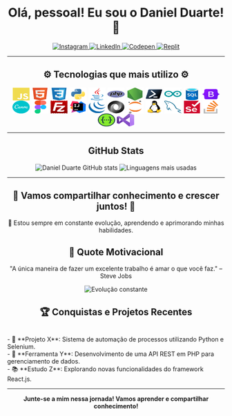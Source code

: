 <h1 align="center">Olá, pessoal! Eu sou o Daniel Duarte! 👋</h1>

<p align="center">
  <a href="https://www.instagram.com/dani__s2__/">
    <img src="https://img.shields.io/badge/Instagram-E4405F?style=for-the-badge&logo=instagram&logoColor=white" alt="Instagram">
  </a>
  <a href="https://www.linkedin.com/in/daniel-duarte-b53806224/">
    <img src="https://img.shields.io/badge/linkedin-836FFF?style=for-the-badge&logo=linkedin&logoColor=white" alt="LinkedIn">
  </a>
  <a href="https://codepen.io/danielduarte3105">
    <img src="https://img.shields.io/badge/codepen-564a5d?style=for-the-badge&logo=codepen&logoColor=white" alt="Codepen">
  </a>
  <a href="https://replit.com/@Daniel31052003">
    <img src="https://img.shields.io/badge/replit-E4405F?style=for-the-badge&logo=replit&logoColor=white" alt="Replit">
  </a>
</p>

---

<h2 align="center">⚙️ Tecnologias que mais utilizo ⚙️</h2>

<div align="center" style="display: inline_block;">
    <img align="center" alt="" height="30" width="40" src="https://raw.githubusercontent.com/devicons/devicon/master/icons/javascript/javascript-plain.svg">
    <img align="center" alt="" height="30" width="40" src="https://raw.githubusercontent.com/devicons/devicon/master/icons/html5/html5-original.svg">
    <img align="center" alt="" height="30" width="40" src="https://raw.githubusercontent.com/devicons/devicon/master/icons/css3/css3-original.svg">
    <img align="center" alt="" height="30" width="40" src="https://raw.githubusercontent.com/devicons/devicon/master/icons/python/python-original.svg">
    <img align="center" alt="" height="30" width="40" src="https://raw.githubusercontent.com/devicons/devicon/master/icons/java/java-original.svg">
    <img align="center" alt="" height="30" width="40" src="https://raw.githubusercontent.com/devicons/devicon/master/icons/php/php-original.svg">
    <img align="center" alt="" height="30" width="40" src="https://raw.githubusercontent.com/devicons/devicon/master/icons/nodejs/nodejs-original.svg">
    <img align="center" alt="" height="30" width="40" src="https://raw.githubusercontent.com/devicons/devicon/master/icons/powershell/powershell-original.svg">
    <img align="center" alt="" height="30" width="40" src="https://raw.githubusercontent.com/devicons/devicon/master/icons/arduino/arduino-original.svg">
    <img align="center" alt="" height="30" width="40" src="https://raw.githubusercontent.com/devicons/devicon/master/icons/azuresqldatabase/azuresqldatabase-original.svg">
    <img align="center" alt="" height="30" width="40" src="https://raw.githubusercontent.com/devicons/devicon/master/icons/bootstrap/bootstrap-original.svg">
    <img align="center" alt="" height="30" width="40" src="https://raw.githubusercontent.com/devicons/devicon/master/icons/canva/canva-original.svg">
    <img align="center" alt="" height="30" width="40" src="https://raw.githubusercontent.com/devicons/devicon/master/icons/figma/figma-original.svg">
    <img align="center" alt="" height="30" width="40" src="https://raw.githubusercontent.com/devicons/devicon/master/icons/filezilla/filezilla-original.svg">
    <img align="center" alt="" height="30" width="40" src="https://raw.githubusercontent.com/devicons/devicon/master/icons/intellij/intellij-original.svg">
    <img align="center" alt="" height="30" width="40" src="https://raw.githubusercontent.com/devicons/devicon/master/icons/jquery/jquery-original.svg">
    <img align="center" alt="" height="30" width="40" src="https://raw.githubusercontent.com/devicons/devicon/master/icons/json/json-original.svg">
    <img align="center" alt="" height="30" width="40" src="https://raw.githubusercontent.com/devicons/devicon/master/icons/jupyter/jupyter-original.svg">
    <img align="center" alt="" height="30" width="40" src="https://raw.githubusercontent.com/devicons/devicon/master/icons/linux/linux-original.svg">
    <img align="center" alt="" height="30" width="40" src="https://raw.githubusercontent.com/devicons/devicon/master/icons/mysql/mysql-original.svg">
    <img align="center" alt="" height="30" width="40" src="https://raw.githubusercontent.com/devicons/devicon/master/icons/selenium/selenium-original.svg">
    <img align="center" alt="" height="30" width="40" src="https://raw.githubusercontent.com/devicons/devicon/master/icons/stackoverflow/stackoverflow-original.svg">
    <img align="center" alt="" height="30" width="40" src="https://raw.githubusercontent.com/devicons/devicon/master/icons/swagger/swagger-original.svg">
    <img align="center" alt="" height="30" width="40" src="https://raw.githubusercontent.com/devicons/devicon/master/icons/visualstudio/visualstudio-original.svg">
</div>

---

<h2 align="center">GitHub Stats</h2>
<p align="center">
  <img src="https://github-readme-stats.vercel.app/api?username=danielduarte3105&show_icons=true&theme=tokyonight" alt="Daniel Duarte GitHub stats" />
  <img src="https://github-readme-stats.vercel.app/api/top-langs/?username=danielduarte3105&layout=compact&theme=tokyonight" alt="Linguagens mais usadas" />
</p>

---

<h2 align="center">🚀 Vamos compartilhar conhecimento e crescer juntos! 🚀</h2>

<p align="center">🔴 Estou sempre em constante evolução, aprendendo e aprimorando minhas habilidades.</p>


<h2 align="center">🌟 Quote Motivacional</h2>

<p align="center">"A única maneira de fazer um excelente trabalho é amar o que você faz." – Steve Jobs</p>

<p align="center">
  <img src="https://media.giphy.com/media/3oKIPsx2VAYAgEHC12/giphy.gif" width="300" alt="Evolução constante">
</p>



<h2 align="center">🏆 Conquistas e Projetos Recentes</h2>
<br>
- 🎯 **Projeto X**: Sistema de automação de processos utilizando Python e Selenium.
<br>
- 🔧 **Ferramenta Y**: Desenvolvimento de uma API REST em PHP para gerenciamento de dados.
<br>
- 📚 **Estudo Z**: Explorando novas funcionalidades do framework React.js.

---


<p align="center">
  <b>Junte-se a mim nessa jornada! Vamos aprender e compartilhar conhecimento!</b>
</p>
